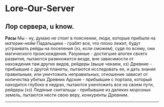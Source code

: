 # Lore-Our-Server
Лор сервера, u know.
---
**Расы**
Мы - ну, думаю не стоит в пояснении, люди, которые прибыли на *материк-нейм*
Падальщики - грабят все, что плохо лежит, будут устраивать рейды на поселения (хз, если сможем), судя по всему, они магического происхождения.
Разумные - достигшие апогея своего развития, пытаются размножится везде, вне зависимости от нахождения там других видов, рейдеры (выше чекаем, хз)
Древние - прибывшие с другой планеты, пытаются исследовать ее, и дать знания правильным, или уничтожить неправильных, отношение зависит от количества убитых Древних
Адские - прибывшие с портала, который находится глубоко в недрах, пытаются уничтожить все на своем пути, рейдеры (хз)
Ледяные скитальцы - прибывшие из далеких морозных земель, пытаются нести свою веру, конкуренты Древним.

---
